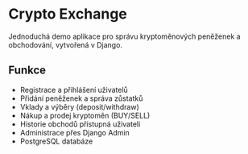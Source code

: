 # Crypto Exchange

Jednoduchá demo aplikace pro správu kryptoměnových peněženek a obchodování, vytvořená v Django.

## Funkce
- Registrace a přihlášení uživatelů
- Přidání peněženek a správa zůstatků
- Vklady a výběry (deposit/withdraw)
- Nákup a prodej kryptoměn (BUY/SELL)
- Historie obchodů přístupná uživateli
- Administrace přes Django Admin
- PostgreSQL databáze